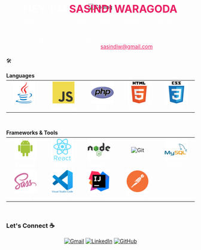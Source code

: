 

<div align="center" style="margin-top: -40px;">
  <img src="https://media.giphy.com/media/W5eoZHPpUx9sapR0eu/giphy.gif" width="200px" alt="Coding" />
</div>

<h1 align="center" style="color: white; margin-top: -20px;">HEY, I'M <span style="color:#e91e63;">SASINDI WARAGODA</span></h1>

<p align="center" style="color: white; margin-top: -10px;">
   I’m a Software Engineering undergraduate passionate about building web-based solutions and exploring new technologies.
</p>

<p style="text-align: center; color: white;">
   🌱 I’m currently diving into frameworks like React.  
   <br> 📫 How to reach me: <a href="mailto:sasindiw@gmail.com" style="color: #e91e63;">sasindiw@gmail.com</a>
</p>

🛠️ <span style="color:white;">My Skills</span>
<br><br>
**Languages**
<div align="center" style="margin-top: -10px;">
  <table> 
    <tr> 
      <td align="center" width="140"> 
        <img src="https://raw.githubusercontent.com/devicons/devicon/master/icons/java/java-original.svg" alt="Java" width="60" height="60"/> 
        <br><strong style="color:white;">Java</strong> 
      </td> 
      <td align="center" width="140"> 
        <img src="https://raw.githubusercontent.com/devicons/devicon/master/icons/javascript/javascript-original.svg" alt="JavaScript" width="60" height="60"/> 
        <br><strong style="color:white;">JavaScript</strong> 
      </td> 
      <td align="center" width="140"> 
        <img src="https://raw.githubusercontent.com/devicons/devicon/master/icons/php/php-original.svg" alt="PHP" width="60" height="60"/> 
        <br><strong style="color:white;">PHP</strong> 
      </td> 
      <td align="center" width="140"> 
        <img src="https://raw.githubusercontent.com/devicons/devicon/master/icons/html5/html5-original-wordmark.svg" alt="HTML5" width="60" height="60"/> 
        <br><strong style="color:white;">HTML5</strong> 
      </td> 
      <td align="center" width="140"> 
        <img src="https://raw.githubusercontent.com/devicons/devicon/master/icons/css3/css3-original-wordmark.svg" alt="CSS3" width="60" height="60"/> 
        <br><strong style="color:white;">CSS3</strong> 
      </td> 
    </tr> 
  </table> 
</div>
<br>

**Frameworks & Tools**
<div align="center" style="margin-top: -10px;">
  <table>
    <tr>
      <td align="center" width="120">
        <img src="https://raw.githubusercontent.com/devicons/devicon/master/icons/android/android-original-wordmark.svg" alt="Android" width="60" height="60"/>
        <br><strong style="color:white;">Android</strong>
      </td>
      <td align="center" width="120">
        <img src="https://raw.githubusercontent.com/devicons/devicon/master/icons/react/react-original-wordmark.svg" alt="React" width="60" height="60"/>
        <br><strong style="color:white;">React</strong>
      </td>
      <td align="center" width="120">
        <img src="https://raw.githubusercontent.com/devicons/devicon/master/icons/nodejs/nodejs-original-wordmark.svg" alt="Node.js" width="60" height="60"/>
        <br><strong style="color:white;">Node.js</strong>
      </td>
      <td align="center" width="120">
        <img src="https://www.vectorlogo.zone/logos/git-scm/git-scm-icon.svg" alt="Git" width="60" height="60"/>
        <br><strong style="color:white;">Git</strong>
      </td>
      <td align="center" width="120">
        <img src="https://raw.githubusercontent.com/devicons/devicon/master/icons/mysql/mysql-original-wordmark.svg" alt="MySQL" width="60" height="60"/>
        <br><strong style="color:white;">MySQL</strong>
      </td>
    </tr>
    <tr>
      <td align="center" width="120">
        <img src="https://raw.githubusercontent.com/devicons/devicon/master/icons/sass/sass-original.svg" alt="Sass" width="60" height="60"/>
        <br><strong style="color:white;">Sass</strong>
      </td>
      <td align="center" width="120">
        <img src="https://raw.githubusercontent.com/devicons/devicon/master/icons/vscode/vscode-original-wordmark.svg" alt="VS Code" width="60" height="60"/>
        <br><strong style="color:white;">VS Code</strong>
      </td>
      <td align="center" width="120">
        <img src="https://raw.githubusercontent.com/devicons/devicon/master/icons/intellij/intellij-original.svg" alt="IntelliJ" width="60" height="60"/>
        <br><strong style="color:white;">IntelliJ</strong>
      </td>
      <td align="center" width="120">
        <img src="https://raw.githubusercontent.com/devicons/devicon/master/icons/postman/postman-original.svg" alt="Postman" width="60" height="60"/>
        <br><strong style="color:white;">Postman</strong>
      </td>
    </tr>
  </table>
</div>

<br>

### Let's Connect ☕
<p align="center">
	<a href="mailto:sasindiw@gmail.com"><img src="https://img.icons8.com/bubbles/50/000000/gmail.png" alt="Gmail"/></a>
	<a href="https://www.linkedin.com/in/sasindi-waragoda"><img src="https://img.icons8.com/bubbles/50/000000/linkedin.png" alt="LinkedIn"/></a>
	<a href="https://github.com/sasindiw"><img src="https://img.icons8.com/bubbles/50/000000/github.png" alt="GitHub"/></a>
</p>

<!-- Divider GIF -->
<div align="center">
  <img src="https://media.giphy.com/media/W5eoZHPpUx9sapR0eu/giphy.gif" width="100%" height="2px" />
</div>







